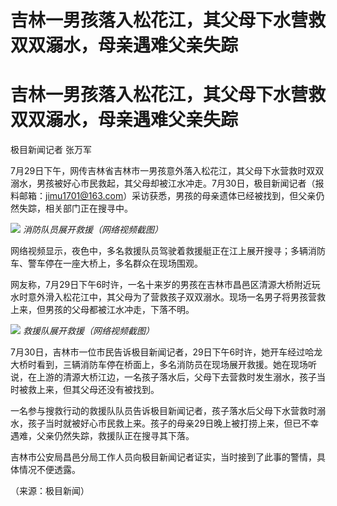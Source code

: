 # 吉林一男孩落入松花江，其父母下水营救双双溺水，母亲遇难父亲失踪

# 吉林一男孩落入松花江，其父母下水营救双双溺水，母亲遇难父亲失踪

极目新闻记者 张万军

7月29日下午，网传吉林省吉林市一男孩意外落入松花江，其父母下水营救时双双溺水，男孩被好心市民救起，其父母却被江水冲走。7月30日，极目新闻记者（报料邮箱：jimu1701@163.com）采访获悉，男孩的母亲遗体已经被找到，但父亲仍然失踪，相关部门正在搜寻中。

![](https://inews.gtimg.com/om_bt/OamRsytDq1Wue4HaWBoz2bm0-zdyYLljpzduosJeOx2UoAA/1000)
_消防队员展开救援（网络视频截图）_

网络视频显示，夜色中，多名救援队员驾驶着救援艇正在江上展开搜寻；多辆消防车、警车停在一座大桥上，多名群众在现场围观。

网友称，7月29日下午6时许，一名十来岁的男孩在吉林市昌邑区清源大桥附近玩水时意外滑入松花江中，其父母为了营救孩子双双溺水。现场一名男子将男孩营救上来，但男孩的父母都被江水冲走，下落不明。

![](https://inews.gtimg.com/om_bt/OW0U8rhxSc4ABOgbftzspXDYqhCYha4jMKhWl8exQnv0gAA/1000)
_救援队展开救援（网络视频截图）_

7月30日，吉林市一位市民告诉极目新闻记者，29日下午6时许，她开车经过哈龙大桥时看到，三辆消防车停在桥面上，多名消防员在现场展开救援。她在现场听说，在上游的清源大桥江边，一名孩子落水后，父母下去营救时发生溺水，孩子当时被救上来，但其父母还没有被找到。

一名参与搜救行动的救援队队员告诉极目新闻记者，孩子落水后父母下水营救时溺水，孩子当时就被好心市民救上来。孩子的母亲29日晚上被打捞上来，但已不幸遇难，父亲仍然失踪，救援队正在搜寻其下落。

吉林市公安局昌邑分局工作人员向极目新闻记者证实，当时接到了此事的警情，具体情况不便透露。

（来源：极目新闻）

